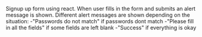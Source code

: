 Signup up form using react. When user fills in the form and submits an alert message is shown. 
Different alert messages are shown depending on the situation:
    -"Passwords do not match" if passwords dont match
    -"Please fill in all the fields" if some fields are left blank
    -"Success" if everything is okay
